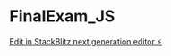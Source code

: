 # FinalExam_JS

[Edit in StackBlitz next generation editor ⚡️](https://stackblitz.com/~/github.com/Jawaaa/FinalExam_JS)